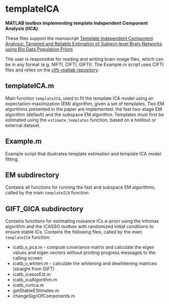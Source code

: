 # templateICA

**MATLAB toolbox implementing template Independent Component Analysis (tICA)**

These files support the manuscript [Template Independent Component Analysis: Targeted and Reliable Estimation of Subject-level Brain Networks using Big Data Population Priors](https://doi.org/10.1080/01621459.2019.1679638)

The user is responsible for reading and writing brain image files, which can be in any format (e.g. NIFTI, CIFTI, GIFTI). The Example.m script uses CIFTI files and relies on the [cifti-matlab repository](https://github.com/Washington-University/cifti-matlab). 


## templateICA.m
Main function `templateICA`, used to fit the template ICA model using an expectation-maximization (EM) algorithm, given a set of templates.  Two EM algorithms presented in the paper are implemented: the fast two-stage EM algorithm (default) and the subspace EM algorithm.  Templates must first be estimated using the `estimate_templates` function, based on a holdout or external dataset. 

## Example.m
Example script that illustrates template estimation and template ICA model fitting.  

## EM subdirectory
Contains all functions for running the fast and subspace EM algorithms, called by the main `templateICA` function.

## GIFT_GICA subdirectory
Contains functions for estimating nuisance ICs a-priori using the Infomax algorithm and the ICASSO toolbox with randomized initial conditions to ensure stable ICs. Contains the following files, called by the main `templateICA` function:
-	icatb_v_pca.m - compute covariance matrix and calculate the eigen values and eigen vectors without printing progress messages to the calling screen
-	icatb_v_whiten.m - calculate the whitening and dewhitening matrices (straight from GIFT)
-	icatb_icassoEst.m
-	icatb_icaAlgorithm.m
-	icatb_runica.m
-	getStableEStimates.m
-	changeSignOfComponents.m
